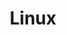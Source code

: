 ---
title: Linux
description: Linux server & client
image:

# Badge style
# style:
#     background: "#ee99a0"
#     color: "#fff"
---